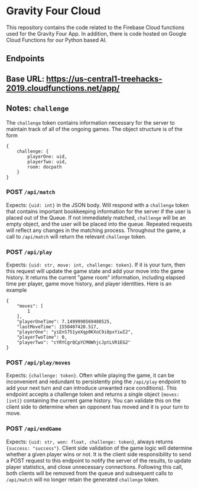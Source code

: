 # Gravity Four Cloud

This repository contains the code related to the Firebase Cloud functions used for the Gravity Four App. In addition, there is code hosted on Google Cloud Functions for our Python based AI.

## Endpoints

## Base URL: https://us-central1-treehacks-2019.cloudfunctions.net/app/

## Notes: `challenge`

The `challenge` token contains information necessary for the server to maintain track of all of the ongoing games. The object structure is of the form 

```
{
    challenge: {
        playerOne: uid,
        playerTwo: uid,
        room: docpath
    }
}
```


### POST `/api/match`

Expects: `{uid: int}` in the JSON body. Will respond with a `challenge` token that contains important bookkeeping information for the server if the user is placed out of the Queue. If not immediately matched, `challenge` will be an empty object, and the user will be placed into the queue. Repeated requests will reflect any changes in the matching process. Throughout the game, a call to `/api/match` will return the relevant `challenge` token.


### POST `/api/play`

Expects: `{uid: str, move: int, challenge: token}`. If it is your turn, then this request will update the game state and add your move into the game history. It returns the current "game room" information, including elapsed time per player, game move history, and player identities. Here is an example

```
{
    "moves": [
        1
    ],
    "playerOneTime": 7.1499998569488525,
    "lastMoveTime": 1550407420.517,
    "playerOne": "yiEnS751yeXqp0KXoC9i0pxYiwI2",
    "playerTwoTime": 0,
    "playerTwo": "cYRYCgrQCpYCM0WhjcJptLVR1EG2"
}
```

### POST `/api/play/moves`

Expects: `{challenge: token}`. Often while playing the game, it can be inconvenient and redundant to persistently ping the `/api/play` endpoint to add your next turn and can introduce unwanted race conditions). This endpoint accepts a challenge token and returns a single object `{moves: [int]}` containing the current game history. You can validate this on the client side to determine when an opponent has moved and it is your turn to move.


### POST `/api/endGame`

Expects: `{uid: str, won: float, challenge: token}`, always returns `{success: "success"}`. Client side validation of the game logic will determine whether a given player wins or not. It is the client side responsibility to send a POST request to this endpoint to notify the server of the results, to update player statistics, and close unnecessary connections. Following this call, both clients will be removed from the queue and subsequent calls to `/api/match` will no longer retain the generated `challenge` token.